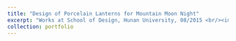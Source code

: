 ```yaml
---
title: "Design of Porcelain Lanterns for Mountain Moon Night"
excerpt: "Works at School of Design, Hunan University, 08/2015 <br/><img src='/images/7.png'> <br/><img src='/images/7_2.png'>"
collection: portfolio
---
```




